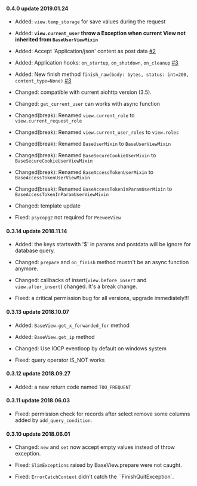 #### 0.4.0 update 2019.01.24

* Added: `view.temp_storage` for save values during the request

* Added: **`view.current_user` throw a Exception when current View not inherited from `BaseUserViewMixin`**

* Added: Accept 'Application/json' content as post data [#2](https://github.com/fy0/slim/pull/2)

* Added: Application hooks: `on_startup`, `on_shutdown`, `on_cleanup` [#3](https://github.com/fy0/slim/pull/3)

* Added: New finish method `finish_raw(body: bytes, status: int=200, content_type=None)` [#3](https://github.com/fy0/slim/pull/3)

* Changed: compatible with current aiohttp version (3.5).

* Changed: `get_current_user` can works with async function

* Changed(break): Renamed `view.current_role` to `view.current_request_role`

* Changed(break): Renamed `view.current_user_roles` to `view.roles`

* Changed(break): Renamed `BaseUserMixin` to `BaseUserViewMixin`

* Changed(break): Renamed `BaseSecureCookieUserMixin` to `BaseSecureCookieUserViewMixin`

* Changed(break): Renamed `BaseAccessTokenUserMixin` to `BaseAccessTokenUserViewMixin`

* Changed(break): Renamed `BaseAccessTokenInParamUserMixin` to `BaseAccessTokenInParamUserViewMixin`

* Changed: template update

* Fixed: `psycopg2` not required for `PeeweeView`


#### 0.3.14 update 2018.11.14

* Added: the keys startswith '$' in params and postdata will be ignore for database query.

* Changed: `prepare` and `on_finish` method mustn't be an async function anymore.

* Changed: callbacks of insert(`view.before_insert` and `view.after_insert`) changed. It's a break change.

* Fixed: a critical permission bug for all versions, upgrade immediately!!!


#### 0.3.13 update 2018.10.07

* Added: `BaseView.get_x_forwarded_for` method

* Added: `BaseView.get_ip` method

* Changed: Use IOCP eventloop by default on windows system

* Fixed: query operator IS_NOT works


#### 0.3.12 update 2018.09.27

* Added: a new return code named `TOO_FREQUENT`


#### 0.3.11 update 2018.06.03

* Fixed: permission check for records after select remove some columns added by `add_query_condition`.


#### 0.3.10 update 2018.06.01

* Changed: `new` and `set` now accept empty values instead of throw exception.

* Fixed: `SlimExceptions` raised by BaseView.prepare were not caught.

* Fixed: `ErrorCatchContext` didn't catch the ``FinishQuitException`.
